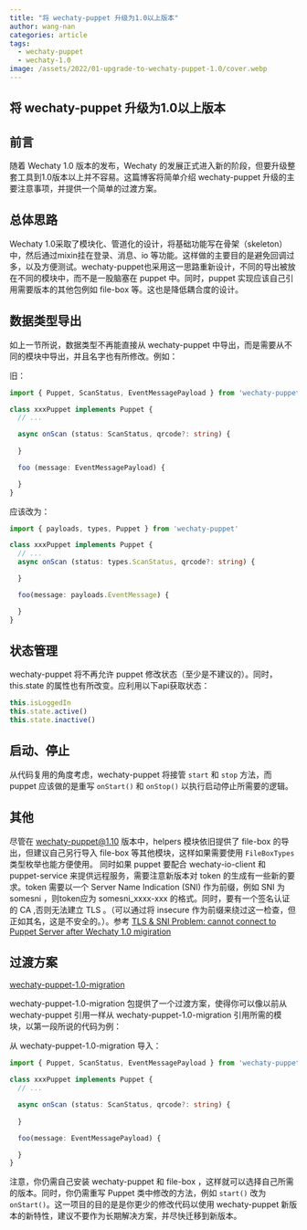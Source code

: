 ```yaml
---
title: "将 wechaty-puppet 升级为1.0以上版本"
author: wang-nan
categories: article
tags:
  - wechaty-puppet
  - wechaty-1.0
image: /assets/2022/01-upgrade-to-wechaty-puppet-1.0/cover.webp
---
```


## 将 wechaty-puppet 升级为1.0以上版本

## 前言

随着 Wechaty 1.0 版本的发布，Wechaty 的发展正式进入新的阶段，但要升级整套工具到1.0版本以上并不容易。这篇博客将简单介绍 wechaty-puppet 升级的主要注意事项，并提供一个简单的过渡方案。

## 总体思路

Wechaty 1.0采取了模块化、管道化的设计，将基础功能写在骨架（skeleton）中，然后通过mixin挂在登录、消息、io 等功能。这样做的主要目的是避免回调过多，以及方便测试。wechaty-puppet也采用这一思路重新设计，不同的导出被放在不同的模块中，而不是一股脑塞在 puppet 中。同时，puppet 实现应该自己引用需要版本的其他包例如 file-box 等。这也是降低耦合度的设计。

## 数据类型导出

如上一节所说，数据类型不再能直接从 wechaty-puppet 中导出，而是需要从不同的模块中导出，并且名字也有所修改。例如：

旧：

```ts
import { Puppet, ScanStatus, EventMessagePayload } from 'wechaty-puppet'

class xxxPuppet implements Puppet {
  // ...

  async onScan (status: ScanStatus, qrcode?: string) {
    
  }

  foo (message: EventMessagePayload) {

  }
}
```

应该改为：

```ts
import { payloads, types, Puppet } from 'wechaty-puppet'

class xxxPuppet implements Puppet {
  // ...
  async onScan (status: types.ScanStatus, qrcode?: string) {

  }

  foo(message: payloads.EventMessage) {

  }
}
```

## 状态管理

wechaty-puppet 将不再允许 puppet 修改状态（至少是不建议的）。同时， this.state 的属性也有所改变。应利用以下api获取状态：

```ts
this.isLoggedIn
this.state.active()
this.state.inactive()
```

## 启动、停止

从代码复用的角度考虑，wechaty-puppet 将接管 ```start``` 和 ```stop``` 方法，而 puppet 应该做的是重写 ```onStart()``` 和 ```onStop()``` 以执行启动停止所需要的逻辑。

## 其他

尽管在 wechaty-puppet@1.10 版本中，helpers 模块依旧提供了 file-box 的导出，但建议自己另行导入 file-box 等其他模块，这样如果需要使用 ```FileBoxTypes``` 类型枚举也能方便使用。
同时如果 puppet 要配合 wechaty-io-client 和 puppet-service 来提供远程服务，需要注意新版本对 token 的生成有一些新的要求。token 需要以一个 Server Name Indication (SNI) 作为前缀，例如 SNI 为 somesni ，则token应为 somesni_xxxx-xxx 的格式。同时，要有一个签名认证的 CA ,否则无法建立 TLS 。（可以通过将 insecure 作为前缀来绕过这一检查，但正如其名，这是不安全的。）。参考 [TLS & SNI Problem: cannot connect to Puppet Server after Wechaty 1.0 migiration](https://github.com/wechaty/puppet-service/issues/190)

## 过渡方案

[wechaty-puppet-1.0-migration](https://github.com/hcfw007/wechaty-puppet-1.0-migration)

wechaty-puppet-1.0-migration 包提供了一个过渡方案，使得你可以像以前从 wechaty-puppet 引用一样从 wechaty-puppet-1.0-migration 引用所需的模块，以第一段所说的代码为例：

从 wechaty-puppet-1.0-migration 导入：

```ts
import { Puppet, ScanStatus, EventMessagePayload } from 'wechaty-puppet-1.0-migration'

class xxxPuppet implements Puppet {
  // ...

  async onScan (status: ScanStatus, qrcode?: string) {
    
  }

  foo(message: EventMessagePayload) {

  }
}
```

注意，你仍需自己安装 wechaty-puppet 和 file-box ，这样就可以选择自己所需的版本。同时，你仍需重写 Puppet 类中修改的方法，例如 ```start()``` 改为 ```onStart()```。这一项目的目的是是你更少的修改代码以使用 wechaty-puppet 新版本的新特性，建议不要作为长期解决方案，并尽快迁移到新版本。
